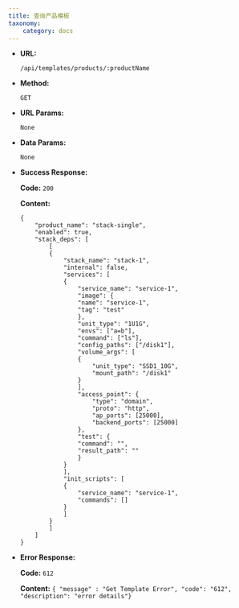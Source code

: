 ```yaml
---
title: 查询产品模板
taxonomy:
    category: docs
---
```


* **URL:**

    `/api/templates/products/:productName`

* **Method:**

    `GET`

* **URL Params:**

    `None`

* **Data Params:**

    `None`

* **Success Response:**

	**Code:** `200`

	**Content:** 
	
	```
    {
        "product_name": "stack-single",
        "enabled": true,
        "stack_deps": [
            [
            {
                "stack_name": "stack-1",
                "internal": false,
                "services": [
                {
                    "service_name": "service-1",
                    "image": {
                    "name": "service-1",
                    "tag": "test"
                    },
                    "unit_type": "1U1G",
                    "envs": ["a=b"],
                    "command": ["ls"],
                    "config_paths": ["/disk1"],
                    "volume_args": [
                    {
                        "unit_type": "SSD1_10G",
                        "mount_path": "/disk1"
                    }
                    ],
                    "access_point": {
                        "type": "domain",
                        "proto": "http",
                        "ap_ports": [25000],
                        "backend_ports": [25000]
                    },
                    "test": {
                    "command": "",
                    "result_path": ""
                    }
                }
                ],
                "init_scripts": [
                {
                    "service_name": "service-1",
                    "commands": []
                }
                ]
            }
            ]
        ]
    }
    ```
* **Error Response:**

	**Code:** `612`
  	
  	**Content:** `{ "message" : "Get Template Error", "code": "612", "description": "error details"}`